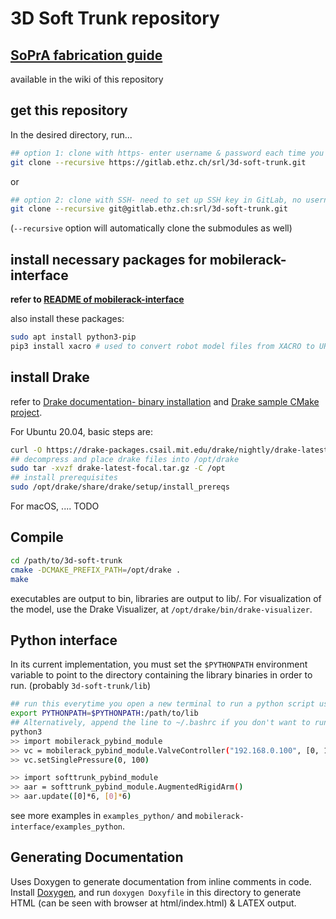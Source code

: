 # 3D Soft Trunk repository
## [SoPrA fabrication guide](https://gitlab.ethz.ch/srl/3d-soft-trunk/-/wikis/home)
available in the wiki of this repository

## get this repository

In the desired directory, run...
```bash
## option 1: clone with https- enter username & password each time you access remote
git clone --recursive https://gitlab.ethz.ch/srl/3d-soft-trunk.git 
```
or
```bash
## option 2: clone with SSH- need to set up SSH key in GitLab, no username / password required
git clone --recursive git@gitlab.ethz.ch:srl/3d-soft-trunk.git
```
(`--recursive` option will automatically clone the submodules as well)

## install necessary packages for mobilerack-interface

**refer to [README of mobilerack-interface](mobilerack-interface/README.md)**

also install these packages:
```bash
sudo apt install python3-pip
pip3 install xacro # used to convert robot model files from XACRO to URDF
```

## install Drake

refer to [Drake documentation- binary installation](https://drake.mit.edu/from_binary.html) and [Drake sample CMake project](https://github.com/RobotLocomotion/drake-external-examples/tree/master/drake_cmake_installed).

For Ubuntu 20.04, basic steps are:
```bash
curl -O https://drake-packages.csail.mit.edu/drake/nightly/drake-latest-focal.tar.gz
## decompress and place drake files into /opt/drake
sudo tar -xvzf drake-latest-focal.tar.gz -C /opt
## install prerequisites
sudo /opt/drake/share/drake/setup/install_prereqs
```

For macOS, .... TODO

## Compile

```bash
cd /path/to/3d-soft-trunk
cmake -DCMAKE_PREFIX_PATH=/opt/drake .
make
```

executables are output to bin, libraries are output to lib/. For visualization of the model, use the Drake Visualizer, at `/opt/drake/bin/drake-visualizer`.

## Python interface
In its current implementation, you must set the `$PYTHONPATH` environment variable to point to the directory containing the library binaries in order to run. (probably `3d-soft-trunk/lib`)

```bash
## run this everytime you open a new terminal to run a python script using this library
export PYTHONPATH=$PYTHONPATH:/path/to/lib
## Alternatively, append the line to ~/.bashrc if you don't want to run it every time.
python3
>> import mobilerack_pybind_module
>> vc = mobilerack_pybind_module.ValveController("192.168.0.100", [0, 1], 200)
>> vc.setSinglePressure(0, 100)

>> import softtrunk_pybind_module
>> aar = softtrunk_pybind_module.AugmentedRigidArm()
>> aar.update([0]*6, [0]*6)
```

see more examples in `examples_python/` and `mobilerack-interface/examples_python`.

## Generating Documentation

Uses Doxygen to generate documentation from inline comments in code. Install [Doxygen](http://www.doxygen.nl), and
run `doxygen Doxyfile` in this directory to generate HTML (can be seen with browser at html/index.html) & LATEX output.

